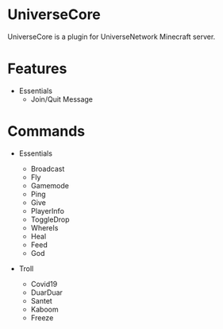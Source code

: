 # UniverseCore

UniverseCore is a plugin for UniverseNetwork Minecraft server.

# Features
  - Essentials
    - Join/Quit Message

# Commands
  - Essentials
    - Broadcast
    - Fly
    - Gamemode
    - Ping
    - Give
    - PlayerInfo
    - ToggleDrop
    - WhereIs
    - Heal
    - Feed
    - God
    

  - Troll
     - Covid19
     - DuarDuar
     - Santet
     - Kaboom
     - Freeze
